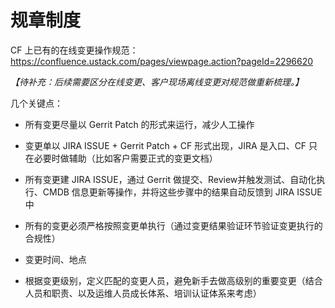 # 规章制度

CF 上已有的在线变更操作规范：
https://confluence.ustack.com/pages/viewpage.action?pageId=2296620

_【待补充：后续需要区分在线变更、客户现场离线变更对规范做重新梳理。】_

几个关键点：

* 所有变更尽量以 Gerrit Patch 的形式来运行，减少人工操作

* 变更单以 JIRA ISSUE + Gerrit Patch + CF 形式出现，JIRA 是入口、CF 只在必要时做辅助（比如客户需要正式的变更文档）

* 所有变更建 JIRA ISSUE，通过 Gerrit 做提交、Review并触发测试、自动化执行、CMDB 信息更新等操作，并将这些步骤中的结果自动反馈到 JIRA ISSUE 中

* 所有的变更必须严格按照变更单执行（通过变更结果验证环节验证变更执行的合规性）

* 变更时间、地点

* 根据变更级别，定义匹配的变更人员，避免新手去做高级别的重要变更（结合人员和职责、以及运维人员成长体系、培训认证体系来考虑）
